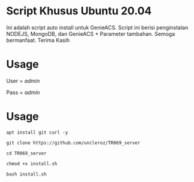 # Script Khusus Ubuntu 20.04
Ini adalah script auto install untuk GenieACS. Script ini berisi penginstalan NODEJS, MongoDB, dan GenieACS + Parameter tambahan.
Semoga bermanfaat.
Terima Kasih
# Usage
User = *admin*

Pass = *admin*
# Usage
```
apt install git curl -y
```
```
git clone https://github.com/uncleroz/TR069_server
```
```
cd TR069_server
```
```
chmod +x install.sh
```
```
bash install.sh
```
